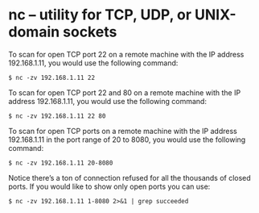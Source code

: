 # nc – utility for TCP, UDP, or UNIX-domain sockets

To scan for open TCP port 22 on a remote machine with the IP address 192.168.1.11, you would use the following command:

```
$ nc -zv 192.168.1.11 22
```

To scan for open TCP port 22 and 80 on a remote machine with the IP address 192.168.1.11, you would use the following command:

```
$ nc -zv 192.168.1.11 22 80
```

To scan for open TCP ports on a remote machine with the IP address 192.168.1.11 in the port range of 20 to 8080, you would use the following command:

```
$ nc -zv 192.168.1.11 20-8080
```

Notice there’s a ton of connection refused for all the thousands of closed ports. If you would like to show only open ports you can use:

```
$ nc -zv 192.168.1.11 1-8080 2>&1 | grep succeeded
```
